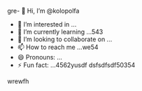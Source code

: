 gre- 👋 Hi, I’m @kolopolfa
- 👀 I’m interested in ...
- 🌱 I’m currently learning ...543
- 💞️ I’m looking to collaborate on ...
- 📫 How to reach me ...we54
- 😄 Pronouns: ...
- ⚡ Fun fact: ...4562yusdf
dsfsdfsdf50354
<!---werdfgdfsdf
kolopolfa/kolopolfa is a ✨ special ✨ repository bdsrwefecause its `README.md` (this file) appears on your GitHub profile.5645
You can click the Preview link to take a look at your changes.543
--->
wrewfh
